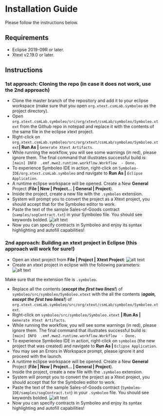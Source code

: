 # Installation Guide
Please follow the instructions below.

## Requirements
- Eclipse 2019-09R or later.
- Xtext v2.19.0 or later.

## Instructions
### 1st approach: Cloning the repo (in case it does not work, use the 2nd approach)
- Clone the master branch of the repository and add it to your eclipse workspace (make sure that you open `org.xtext.csmLab.symboleo` as the project directory).
- Open `org.xtext.csmLab.symboleo/src/org/xtext/csmLab/symboleo/Symboleo.xtext` from the Github repo in notepad and replace it with the contents of the same file in the eclipse xtext project.
- Right-click on `org.xtext.csmLab.symboleo/src/org/xtext/csmLab/symboleo/Symboleo.xtext`**| Run As |** `Generate Xtext Artifacts`.
- While running the workflow, you will see some warnings (in red), please ignore them. The final command that illustrates successful build is: `[main] INFO  .emf.mwe2.runtime.workflow.Workflow  - Done.`
- To experience Symboleo IDE in action, right-click on `Symboleo-IDE/org.xtext.csmLab.symboleo` and navigate to **Run As |** `Eclipse Application`.
- A runtime eclipse workspace will be opened. Create a New **General** Project (**File | New | Project… | General | Project**).
- Inside the project, create a new file with the `.symboleo` extension.
- System will prompt you to convert the project as a Xtext project, you should accept that for the Symboleo editor to work.
- Paste the text of the sample Sales-of-Goods contract (`samples/sogContract.txt`) in your Symboleo file. You should see keywords bolded.
![alt text](https://github.com/Smart-Contract-Modelling-uOttawa/Symboleo-IDE/blob/master/samples/sogOutput.png "Sales-of-Goods contract specified in Symboleo text editor")
- Now you can specify contracts in Symboleo and enjoy its syntax highlighting and autofill capabilities!

### 2nd approach: Building an xtext project in Eclipse (this approach will work for sure!)
- Open an xtext project from **File | Project | Xtext Project**:
![alt text](https://github.com/Smart-Contract-Modelling-uOttawa/Symboleo-IDE/blob/master/images/xtext-wizard.png "how to create a new xtext project")
- Create an xtext project in eclipse with the following parameters:
![alt text](https://github.com/Smart-Contract-Modelling-uOttawa/Symboleo-IDE/blob/master/images/xtext-setup.png "Symboleo xtext project parameters")

Make sure that the extension file is `.symboleo`.
- Replace all the contents (**_except the first two lines!_**) of `symboleo/src/symboleo/Symboleo.xtext` with the all the contents (**_again, except the first two lines!_**) of `org.xtext.csmLab.symboleo/src/org/xtext/csmLab/symboleo/Symboleo.xtext`.
- Right-click on `symboleo/src/symboleo/Symboleo.xtext` **| Run As |** `Generate Xtext Artifacts`.
- While running the workflow, you will see some warnings (in red), please ignore them. The final command that illustrates successful build is: `[main] INFO  .emf.mwe2.runtime.workflow.Workflow  - Done.`
- To experience Symboleo IDE in action, right-click on `symboleo` (the new project that was created) and navigate to **Run As |** `Eclipse Application`.
- You may see an Errors in Workspace prompt, please ignore it and proceed with the launch.
- A runtime eclipse workspace will be opened. Create a New **General** Project (**File | New | Project… | General | Project**).
- Inside the project, create a new file with the `.symboleo` extension.
- System will prompt you to convert the project as a Xtext project, you should accept that for the Symboleo editor to work.
- Paste the text of the sample Sales-of-Goods contract (`Symboleo-IDE/samples/sogContract.txt`) in your `.symboleo` file. You should see keywords bolded.
![alt text](https://github.com/Smart-Contract-Modelling-uOttawa/Symboleo-IDE/blob/master/samples/sogOutput.png "Sales-of-Goods contract specified in Symboleo text editor")
- Now you can specify contracts in Symboleo and enjoy its syntax highlighting and autofill capabilities!
